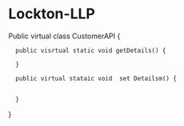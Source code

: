 # Lockton-LLP

Public virtual class CustomerAPI  {

      public visrtual static void getDetails() {
      
      }
      
      public virtual stataic void  set Detailsm() {
      
      
      }
}


